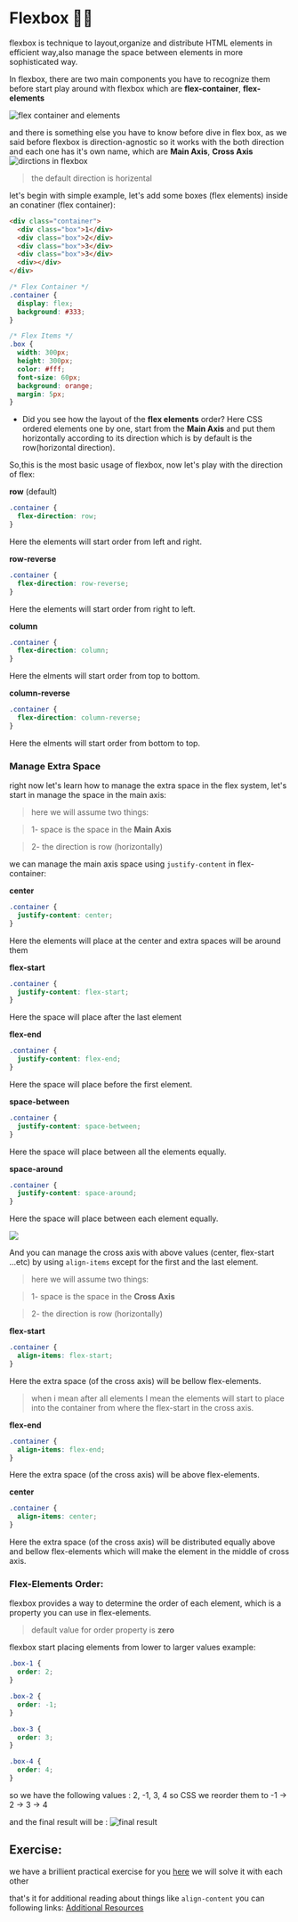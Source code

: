 # Flexbox 👩‍💻

flexbox is technique to layout,organize and distribute HTML elements in efficient way,also manage the space between elements in more sophisticated way.

In flexbox, there are two main components you have to recognize them before start play around with flexbox which are **flex-container**, **flex-elements**

![flex container and elements](https://dab1nmslvvntp.cloudfront.net/wp-content/uploads/2014/07/1404915977flex-container-and-elements.png)

and there is something else you have to know before dive in flex box, as we said before flexbox is direction-agnostic so it works with the both direction and each one has it's own name, which are **Main Axis**, **Cross Axis**
![dirctions in flexbox](https://i.imgur.com/NRx4Hb3.png)

> the default direction is horizental

let's begin with simple example, let's add some boxes (flex elements) inside an conatiner (flex container):

```html
<div class="container">
  <div class="box">1</div>
  <div class="box">2</div>
  <div class="box">3</div>
  <div class="box">3</div>
  <div></div>
</div>
```

```css
/* Flex Container */
.container {
  display: flex;
  background: #333;
}

/* Flex Items */
.box {
  width: 300px;
  height: 300px;
  color: #fff;
  font-size: 60px;
  background: orange;
  margin: 5px;
}
```

- Did you see how the layout of the **flex elements** order?
  Here CSS ordered elements one by one, start from the **Main Axis** and put them horizontally according to its direction which is by default is the row(horizontal direction).

So,this is the most basic usage of flexbox, now let's play with the direction of flex:

**row** (default)

```css
.container {
  flex-direction: row;
}
```

Here the elements will start order from left and right.

**row-reverse**

```css
.container {
  flex-direction: row-reverse;
}
```

Here the elements will start order from right to left.

**column**

```css
.container {
  flex-direction: column;
}
```

Here the elments will start order from top to bottom.

**column-reverse**

```css
.container {
  flex-direction: column-reverse;
}
```

Here the elments will start order from bottom to top.

### Manage Extra Space

right now let's learn how to manage the extra space in the flex system, let's start in manage the space in the main axis:

> here we will assume two things:

> 1- space is the space in the **Main Axis**

> 2- the direction is row (horizontally)

we can manage the main axis space using `justify-content` in flex-container:

**center**

```css
.container {
  justify-content: center;
}
```

Here the elements will place at the center and extra spaces will be around them

**flex-start**

```css
.container {
  justify-content: flex-start;
}
```

Here the space will place after the last element

**flex-end**

```css
.container {
  justify-content: flex-end;
}
```

Here the space will place before the first element.

**space-between**

```css
.container {
  justify-content: space-between;
}
```

Here the space will place between all the elements equally.

**space-around**

```css
.container {
  justify-content: space-around;
}
```

Here the space will place between each element equally.

![](https://www.w3.org/TR/css-flexbox-1/images/flex-pack.svg)

And you can manage the cross axis with above values (center, flex-start ...etc) by using `align-items` except for the first and the last element.

> here we will assume two things:

> 1- space is the space in the **Cross Axis**

> 2- the direction is row (horizontally)

**flex-start**

```css
.container {
  align-items: flex-start;
}
```

Here the extra space (of the cross axis) will be bellow flex-elements.

> when i mean after all elements I mean the elements will start to place into the container from where the flex-start in the cross axis.

**flex-end**

```css
.container {
  align-items: flex-end;
}
```

Here the extra space (of the cross axis) will be above flex-elements.

**center**

```css
.container {
  align-items: center;
}
```

Here the extra space (of the cross axis) will be distributed equally above and bellow flex-elements which will make the element in the middle of cross axis.

### **Flex-Elements Order**:

flexbox provides a way to determine the order of each element, which is a property you can use in flex-elements.

> default value for order property is **zero**

flexbox start placing elements from lower to larger values
example:

```css
.box-1 {
  order: 2;
}

.box-2 {
  order: -1;
}

.box-3 {
  order: 3;
}

.box-4 {
  order: 4;
}
```

so we have the following values : 2, -1, 3, 4 so CSS we reorder them to -1 -> 2 -> 3 -> 4

and the final result will be :
![final result](https://i.imgur.com/3jFOMYi.png)

## Exercise:

we have a brillient practical exercise for you [here](https://flexboxfroggy.com/) we will solve it with each other

that's it for additional reading about things like `align-content` you can following links: [Additional Resources](resources)
